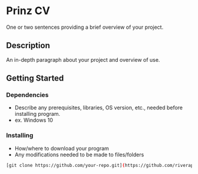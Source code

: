 # Prinz CV

One or two sentences providing a brief overview of your project.

## Description

An in-depth paragraph about your project and overview of use.

## Getting Started

### Dependencies

- Describe any prerequisites, libraries, OS version, etc., needed before installing program.
- ex. Windows 10

### Installing

- How/where to download your program
- Any modifications needed to be made to files/folders

```bash
[git clone https://github.com/your-repo.git](https://github.com/riveraprince/cv.git)https://github.com/riveraprince/cv.git
